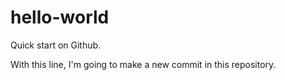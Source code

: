 # hello-world
Quick start on Github.

With this line, I'm going to make a new commit in this repository.
